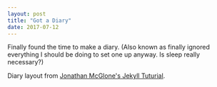 ```yaml
---
layout: post
title: "Got a Diary"
date: 2017-07-12
---
```


Finally found the time to make a diary. (Also known as finally ignored everything I should be doing
to set one up anyway. Is sleep really necessary?)

Diary layout from [Jonathan McGlone's Jekyll Tuturial](http://jmcglone.com/guides/github-pages).
